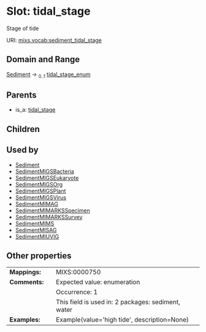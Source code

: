 
# Slot: tidal_stage


Stage of tide

URI: [mixs.vocab:sediment_tidal_stage](https://w3id.org/mixs/vocab/sediment_tidal_stage)


## Domain and Range

[Sediment](Sediment.md) &#8594;  <sub>0..1</sub> [tidal_stage_enum](tidal_stage_enum.md)

## Parents

 *  is_a: [tidal_stage](tidal_stage.md)

## Children


## Used by

 * [Sediment](Sediment.md)
 * [SedimentMIGSBacteria](SedimentMIGSBacteria.md)
 * [SedimentMIGSEukaryote](SedimentMIGSEukaryote.md)
 * [SedimentMIGSOrg](SedimentMIGSOrg.md)
 * [SedimentMIGSPlant](SedimentMIGSPlant.md)
 * [SedimentMIGSVirus](SedimentMIGSVirus.md)
 * [SedimentMIMAG](SedimentMIMAG.md)
 * [SedimentMIMARKSSpecimen](SedimentMIMARKSSpecimen.md)
 * [SedimentMIMARKSSurvey](SedimentMIMARKSSurvey.md)
 * [SedimentMIMS](SedimentMIMS.md)
 * [SedimentMISAG](SedimentMISAG.md)
 * [SedimentMIUVIG](SedimentMIUVIG.md)

## Other properties

|  |  |  |
| --- | --- | --- |
| **Mappings:** | | MIXS:0000750 |
| **Comments:** | | Expected value: enumeration |
|  | | Occurrence: 1 |
|  | | This field is used in: 2 packages: sediment, water |
| **Examples:** | | Example(value='high tide', description=None) |

